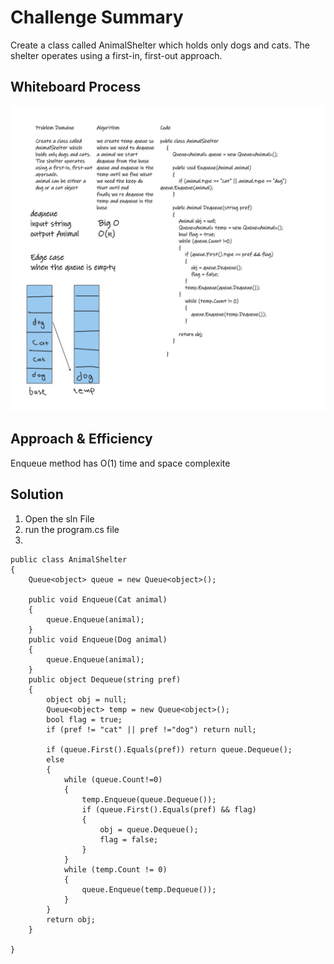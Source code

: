 # Challenge Summary
Create a class called AnimalShelter which holds only dogs and cats.
The shelter operates using a first-in, first-out approach.

## Whiteboard Process
![image](./Whiteboard.png)

## Approach & Efficiency
Enqueue method has O(1) time and space complexite

## Solution
1. Open the sln File 
2. run the program.cs file 
3.

    public class AnimalShelter
    {
        Queue<object> queue = new Queue<object>();

        public void Enqueue(Cat animal)
        {
            queue.Enqueue(animal);
        }
        public void Enqueue(Dog animal)
        {
            queue.Enqueue(animal);
        }
        public object Dequeue(string pref)
        {
            object obj = null;
            Queue<object> temp = new Queue<object>();
            bool flag = true;
            if (pref != "cat" || pref !="dog") return null;

            if (queue.First().Equals(pref)) return queue.Dequeue();
            else 
            {
                while (queue.Count!=0)
                {
                    temp.Enqueue(queue.Dequeue());
                    if (queue.First().Equals(pref) && flag)
                    {
                        obj = queue.Dequeue();
                        flag = false;
                    }
                }
                while (temp.Count != 0)
                {
                    queue.Enqueue(temp.Dequeue());
                }
            }
            return obj;
        }

    }

